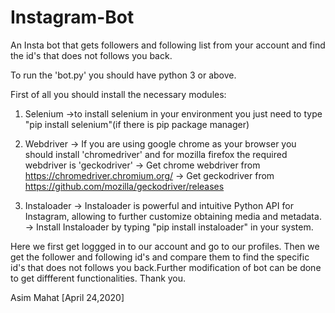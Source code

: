 # Instagram-Bot
An Insta bot that gets followers and following list from your account and find the id's that does not follows you back.

To run the 'bot.py' you should have python 3 or above. 

First of all you should install the necessary modules:

1. Selenium 
  ->to install selenium in your environment you just need to type
   "pip install selenium"(if there is pip package manager)
   
2. Webdriver
  -> If you are using google chrome as your browser you should install 'chromedriver' and for mozilla firefox the required webdriver
     is 'geckodriver'
  -> Get chrome webdriver from https://chromedriver.chromium.org/
  -> Get geckodriver from https://github.com/mozilla/geckodriver/releases
  
3. Instaloader
  -> Instaloader is powerful and intuitive Python API for Instagram, allowing to further customize obtaining media and metadata.
  -> Install Instaloader by typing "pip install instaloader" in your system.


Here we first get loggged in to our account and go to our profiles. Then we get the follower and following id's
and compare them to find the specific id's that does not follows you back.Further modification of bot can be done to get
diffferent functionalities.
Thank you.

Asim Mahat
[April 24,2020]


